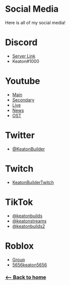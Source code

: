 # Social Media
Here is all of my social media!
# Discord
- [Server Link](https://discord.gg/yFsB7VJQNY)
- Keaton#1000

# Youtube
- [Main](https://www.youtube.com/channel/UCUy7q41uv2OUlAeaEmJPXbA)
- [Secondary](https://www.youtube.com/channel/UCPxC8xRa7_UU1JrIonnLqKQ)
- [Live](https://www.youtube.com/channel/UCEt-Liyg64TEhL0hEwu2osw)
- [News](https://www.youtube.com/channel/UC2hGifaZ4q4diUM4VBNyEAA)
- [OST](https://www.youtube.com/channel/UCDF2rBedT98oR7ehXUzf_Uw)

# Twitter
- [@KeatonBuilder](https://twitter.com/keatonbuilder)
# Twitch
- [KeatonBuilderTwitch](https://twitch.tv/KeatonBuilderTwitch)
# TikTok
- [@keatonbuilds](https://www.tiktok.com/@keatonbuilds)
- [@keatonstreams](https://www.tiktok.com/@keatonstreams)
- [@keatonbuilds2](https://www.tiktok.com/@keatonbuilds2)
# Roblox
- [Group](https://www.roblox.com/groups/3431559/Keatons-Group#!/about)
- [5656keaton5656](https://www.roblox.com/users/211183303/profile)
### [<-- Back to home](https://keatonbuilder.github.io/keatonbuilder)
